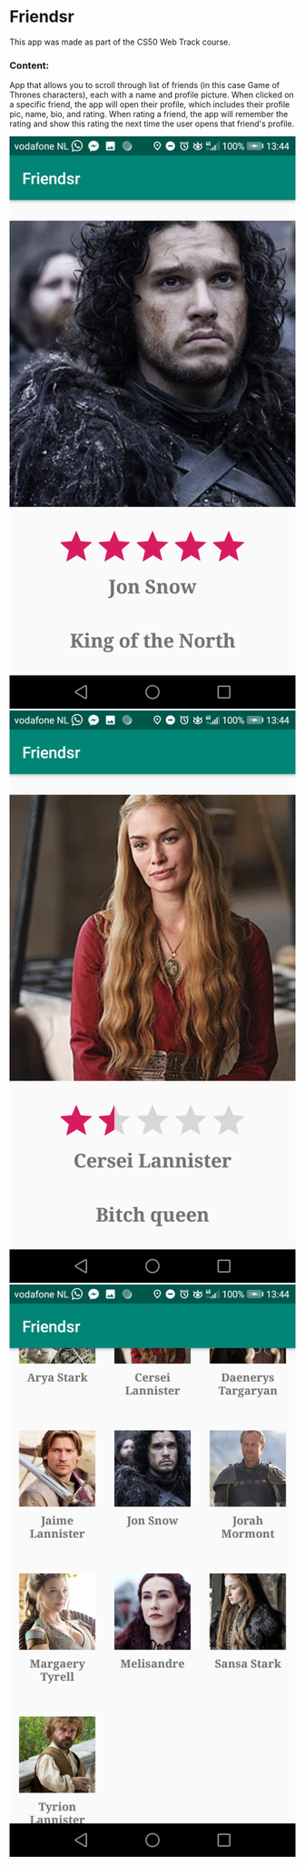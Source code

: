 # Friendsr

This app was made as part of the CS50 Web Track course.

### Content:
App that allows you to scroll through list of friends (in this case Game of Thrones characters), each with a name and profile picture.
When clicked on a specific friend, the app will open their profile, which includes their profile pic, name, bio, and rating. 
When rating a friend, the app will remember the rating and show this rating the next time the user opens that friend's profile.

![Screenshot 1](https://raw.githubusercontent.com/mikebg95/Friendsr/master/doc/Screenshot_20181114-134422.png)
![Screenshot 2](https://raw.githubusercontent.com/mikebg95/Friendsr/master/doc/Screenshot_20181114-134431.png)
![Screenshot 3](https://raw.githubusercontent.com/mikebg95/Friendsr/master/doc/Screenshot_20181114-134438.png)
